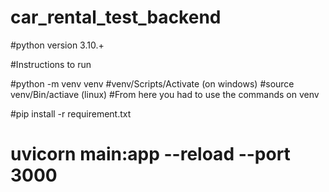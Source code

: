 # car_rental_test_backend

#python version 3.10.+

#Instructions to run

#python -m venv venv 
#venv/Scripts/Activate (on windows)
#source venv/Bin/actiave (linux)
#From here you had to use the commands on venv

#pip install -r requirement.txt
# uvicorn main:app --reload --port 3000 
